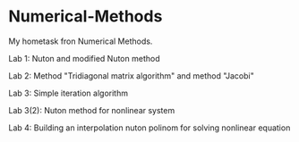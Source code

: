 # Numerical-Methods
My hometask fron Numerical Methods.

Lab 1:
Nuton and modified Nuton method

Lab 2:
Method "Tridiagonal matrix algorithm" and method "Jacobi" 

Lab 3:
Simple iteration algorithm

Lab 3(2):
Nuton method for nonlinear system

Lab 4:
Building an interpolation nuton polinom for solving nonlinear equation
